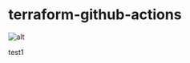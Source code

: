 # terraform-github-actions

![alt](https://spacelift.io/_next/image?url=https%3A%2F%2Fspaceliftio.wpcomstaging.com%2Fwp-content%2Fuploads%2F2022%2F11%2Fgithub-actions-in-a-nutshell.png&w=1920&q=75)

test1
